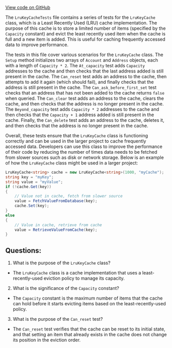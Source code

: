 [View code on GitHub](https://github.com/nethermindeth/nethermind/Nethermind.Core.Test/Caching/LruKeyCacheTests.cs)

The `LruKeyCacheTests` file contains a series of tests for the `LruKeyCache` class, which is a Least Recently Used (LRU) cache implementation. The purpose of this cache is to store a limited number of items (specified by the `Capacity` constant) and evict the least recently used item when the cache is full and a new item is added. This is useful for caching frequently accessed data to improve performance.

The tests in this file cover various scenarios for the `LruKeyCache` class. The `Setup` method initializes two arrays of `Account` and `Address` objects, each with a length of `Capacity * 2`. The `At_capacity` test adds `Capacity` addresses to the cache and then checks that the last address added is still present in the cache. The `Can_reset` test adds an address to the cache, then attempts to add it again (which should fail), and finally checks that the address is still present in the cache. The `Can_ask_before_first_set` test checks that an address that has not been added to the cache returns `false` when queried. The `Can_clear` test adds an address to the cache, clears the cache, and then checks that the address is no longer present in the cache. The `Beyond_capacity` test adds `Capacity * 2` addresses to the cache and then checks that the `Capacity + 1` address added is still present in the cache. Finally, the `Can_delete` test adds an address to the cache, deletes it, and then checks that the address is no longer present in the cache.

Overall, these tests ensure that the `LruKeyCache` class is functioning correctly and can be used in the larger project to cache frequently accessed data. Developers can use this class to improve the performance of their code by reducing the number of times data needs to be fetched from slower sources such as disk or network storage. Below is an example of how the `LruKeyCache` class might be used in a larger project:

```csharp
LruKeyCache<string> cache = new LruKeyCache<string>(1000, "myCache");
string key = "myKey";
string value = "myValue";
if (!cache.Get(key))
{
    // Value not in cache, fetch from slower source
    value = FetchValueFromDatabase(key);
    cache.Set(key);
}
else
{
    // Value in cache, retrieve from cache
    value = RetrieveValueFromCache(key);
}
```
## Questions: 
 1. What is the purpose of the `LruKeyCache` class?
- The `LruKeyCache` class is a cache implementation that uses a least-recently-used eviction policy to manage its capacity.

2. What is the significance of the `Capacity` constant?
- The `Capacity` constant is the maximum number of items that the cache can hold before it starts evicting items based on the least-recently-used policy.

3. What is the purpose of the `Can_reset` test?
- The `Can_reset` test verifies that the cache can be reset to its initial state, and that setting an item that already exists in the cache does not change its position in the eviction order.